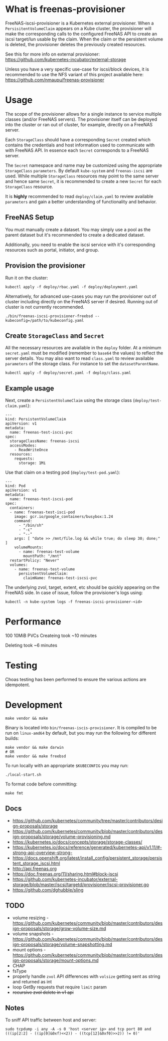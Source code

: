# What is freenas-provisioner

FreeNAS-iscsi-provisioner is a Kubernetes external provisioner.
When a `PersisitentVolumeClaim` appears on a Kube cluster, the provisioner will
make the corresponding calls to the configured FreeNAS API to create an iscsi
target/lun usable by the claim. When the claim or the persistent volume is
deleted, the provisioner deletes the previously created resources.

See this for more info on external provisioner:
https://github.com/kubernetes-incubator/external-storage

Unless you have a very specific use-case for iscsi/block devices, it is
recommended to use the NFS variant of this project available here:
https://github.com/nmaupu/freenas-provisioner

# Usage

The scope of the provisioner allows for a single instance to service multiple
classes (and/or FreeNAS servers). The provisioner itself can be deployed into
the cluster or ran out of cluster, for example, directly on a FreeNAS server.

Each `StorageClass` should have a corresponding `Secret` created which contains
the credentials and host information used to communicate with with FreeNAS API.
In essence each `Secret` corresponds to a FreeNAS server.

The `Secret` namespace and name may be customized using the appropriate
`StorageClass` `parameters`. By default `kube-system` and `freenas-iscsi` are
used. While multiple `StorageClass` resources may point to the same server
and hence same `Secret`, it is recommended to create a new `Secret` for each
`StorageClass` resource.

It is **highly** recommended to read `deploy/claim.yaml` to review available
`parameters` and gain a better understanding of functionality and behavior.

## FreeNAS Setup

You must manually create a dataset. You may simply use a pool as the parent
dataset but it's recommended to create a dedicated dataset.

Additionally, you need to enable the iscsi service with it's corresponding
resources such as portal, initiator, and group.

## Provision the provisioner

Run it on the cluster:

```
kubectl apply -f deploy/rbac.yaml -f deploy/deployment.yaml
```

Alternatively, for advanced use-cases you may run the provisioner out of cluster
including directly on the FreeNAS server if desired. Running out of cluster is
not currently recommended.

```
./bin/freenas-iscsi-provisioner-freebsd --kubeconfig=/path/to/kubeconfig.yaml
```

## Create `StorageClass` and `Secret`

All the necessary resources are available in the `deploy` folder. At a minimum
`secret.yaml` must be modified (remember to `base64` the values) to reflect the
server details. You may also want to read `class.yaml` to review available
`parameters` of the storage class. For instance to set the `datasetParentName`.

```
kubectl apply -f deploy/secret.yaml -f deploy/class.yaml
```

## Example usage

Next, create a `PersistentVolumeClaim` using the storage class
(`deploy/test-claim.yaml`):

```
---
kind: PersistentVolumeClaim
apiVersion: v1
metadata:
  name: freenas-test-iscsi-pvc
spec:
  storageClassName: freenas-iscsi
  accessModes:
    - ReadWriteOnce
  resources:
    requests:
      storage: 1Mi
```

Use that claim on a testing pod (`deploy/test-pod.yaml`):

```
---
kind: Pod
apiVersion: v1
metadata:
  name: freenas-test-iscsi-pod
spec:
  containers:
  - name: freenas-test-isci-pod
    image: gcr.io/google_containers/busybox:1.24
    command:
      - "/bin/sh"
      - "-c"
      - "--"
    args: [ "date >> /mnt/file.log && while true; do sleep 30; done;" ]
    volumeMounts:
      - name: freenas-test-volume
        mountPath: "/mnt"
  restartPolicy: "Never"
  volumes:
    - name: freenas-test-volume
      persistentVolumeClaim:
        claimName: freenas-test-iscsi-pvc
```

The underlying zvol, target, extent, etc should be quickly appearing on the
FreeNAS side. In case of issue, follow the provisioner's logs using:

```
kubectl -n kube-system logs -f freenas-iscsi-provisioner-<id>
```

# Performance

100 10MiB PVCs
Createing took ~10 minutes

Deleting took ~6 minutes

# Testing

Choas testing has been performed to ensure the various actions are idempotent.

# Development

```
make vendor && make
```

Binary is located into `bin/freenas-iscis-provisioner`. It is compiled to be
run on `linux-amd64` by default, but you may run the following for different
builds:

```
make vendor && make darwin
# OR
make vendor && make freebsd
```

To run locally with an appropriate `$KUBECONFIG` you may run:

```
./local-start.sh
```

To format code before committing:

```
make fmt
```

## Docs

- https://github.com/kubernetes/community/tree/master/contributors/design-proposals/storage
- https://github.com/kubernetes/community/blob/master/contributors/design-proposals/storage/volume-provisioning.md
- https://kubernetes.io/docs/concepts/storage/storage-classes/
- https://kubernetes.io/docs/reference/generated/kubernetes-api/v1.11/#-strong-api-overview-strong-
- https://docs.openshift.org/latest/install_config/persistent_storage/persistent_storage_iscsi.html
- http://api.freenas.org
- https://doc.freenas.org/11/sharing.html#block-iscsi
- https://github.com/kubernetes-incubator/external-storage/blob/master/iscsi/targetd/provisioner/iscsi-provisioner.go
- https://github.com/dghubble/sling

## TODO

- volume resizing - https://github.com/kubernetes/community/blob/master/contributors/design-proposals/storage/grow-volume-size.md
- volume snapshots - https://github.com/kubernetes/community/blob/master/contributors/design-proposals/storage/volume-snapshotting.md
- mount options - https://github.com/kubernetes/community/blob/master/contributors/design-proposals/storage/mount-options.md
- CHAP
- fsType
- properly handle `zvol` API differences with `volsize` getting sent as string and returned as int
- loop GetBy<foo> requests that require `limit` param
- ~~recursive zvol delete in v1 api~~

## Notes

To sniff API traffic between host and server:

```
sudo tcpdump -i any -A -s 0 'host <server ip> and tcp port 80 and (((ip[2:2] - ((ip[0]&0xf)<<2)) - ((tcp[12]&0xf0)>>2)) != 0)'
```
